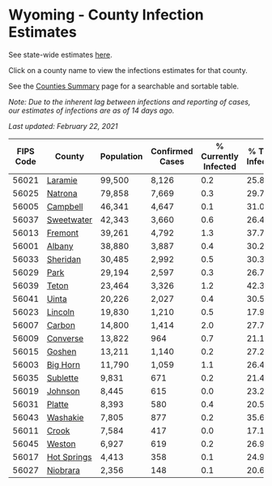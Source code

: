 # Wyoming - County Infection Estimates

See state-wide estimates [here](/infections/us-wy).

Click on a county name to view the infections estimates for that county.

See the [Counties Summary](/infections/summary-counties) page for a searchable and sortable table.

*Note: Due to the inherent lag between infections and reporting of cases, our estimates of infections are as of 14 days ago.*

*Last updated: February 22, 2021*

|   FIPS Code |                     County |   Population |   Confirmed Cases |   % Currently Infected |   % Total Infected |
|-------------|----------------------------|--------------|-------------------|------------------------|--------------------|
|       56021 |         [Laramie](laramie) |       99,500 |             8,126 |                    0.2 |               25.8 |
|       56025 |         [Natrona](natrona) |       79,858 |             7,669 |                    0.3 |               29.7 |
|       56005 |       [Campbell](campbell) |       46,341 |             4,647 |                    0.1 |               31.0 |
|       56037 |   [Sweetwater](sweetwater) |       42,343 |             3,660 |                    0.6 |               26.4 |
|       56013 |         [Fremont](fremont) |       39,261 |             4,792 |                    1.3 |               37.7 |
|       56001 |           [Albany](albany) |       38,880 |             3,887 |                    0.4 |               30.2 |
|       56033 |       [Sheridan](sheridan) |       30,485 |             2,992 |                    0.5 |               30.3 |
|       56029 |               [Park](park) |       29,194 |             2,597 |                    0.3 |               26.7 |
|       56039 |             [Teton](teton) |       23,464 |             3,326 |                    1.2 |               42.3 |
|       56041 |             [Uinta](uinta) |       20,226 |             2,027 |                    0.4 |               30.5 |
|       56023 |         [Lincoln](lincoln) |       19,830 |             1,210 |                    0.5 |               17.9 |
|       56007 |           [Carbon](carbon) |       14,800 |             1,414 |                    2.0 |               27.7 |
|       56009 |       [Converse](converse) |       13,822 |               964 |                    0.7 |               21.1 |
|       56015 |           [Goshen](goshen) |       13,211 |             1,140 |                    0.2 |               27.2 |
|       56003 |       [Big Horn](big-horn) |       11,790 |             1,059 |                    1.1 |               26.4 |
|       56035 |       [Sublette](sublette) |        9,831 |               671 |                    0.2 |               21.4 |
|       56019 |         [Johnson](johnson) |        8,445 |               615 |                    0.0 |               23.2 |
|       56031 |           [Platte](platte) |        8,393 |               580 |                    0.4 |               20.5 |
|       56043 |       [Washakie](washakie) |        7,805 |               877 |                    0.2 |               35.6 |
|       56011 |             [Crook](crook) |        7,584 |               417 |                    0.0 |               17.1 |
|       56045 |           [Weston](weston) |        6,927 |               619 |                    0.2 |               26.9 |
|       56017 | [Hot Springs](hot-springs) |        4,413 |               358 |                    0.1 |               24.9 |
|       56027 |       [Niobrara](niobrara) |        2,356 |               148 |                    0.1 |               20.6 |